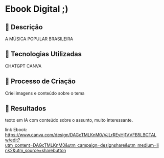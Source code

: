# Ebook Digital   ;)
## 📒 Descrição

A MÚSICA POPULAR BRASILEIRA

## 🤖 Tecnologias Utilizadas
CHATGPT
CANVA

## 🧐 Processo de Criação
Criei imagens e conteúdo sobre o tema

## 🚀 Resultados

texto em IA com conteúdo sobre o assunto, muito interessante.

link Ebook: https://www.canva.com/design/DAGcTMLKnM0/VJLrREyHj1VVFB5LBCTALw/edit?utm_content=DAGcTMLKnM0&utm_campaign=designshare&utm_medium=link2&utm_source=sharebutton
